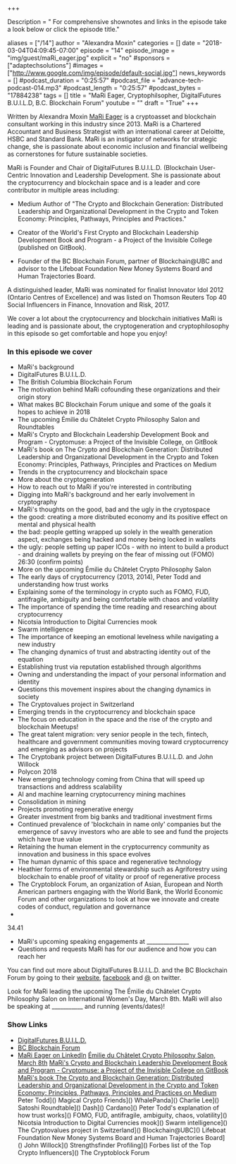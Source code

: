 +++

Description = " For comprehensive shownotes and links in the episode take a look below or click the episode title."

aliases = ["/14"]
author = "Alexandra Moxin"
categories = []
date = "2018-03-04T04:09:45-07:00"
episode = "14"
episode_image = "img/guest/maRi_eager.jpg"
explicit = "no"
#sponsors = ["adaptechsolutions"]
#images = ["http://www.google.com/img/episode/default-social.jpg"]
news_keywords = []
#podcast_duration = "0:25:57"
#podcast_file = "advance-tech-podcast-014.mp3"
#podcast_length = "0:25:57"
#podcast_bytes = "17884238"
tags = []
title = "MaRi Eager, Cryptophilsopher, DigitalFutures B.U.I.L.D, B.C. Blockchain Forum"
youtube = ""
draft = "True"
+++

Written by Alexandra Moxin
[MaRi Eager](linkedin.com/in/marieager/) is a cryptoasset and blockchain consultant working in this industry since 2013. MaRi is a Chartered Accountant and Business Strategist with an international career at Deloitte, HSBC and Standard Bank. MaRi is an instigator of networks for strategic change, she is passionate about economic inclusion and financial wellbeing as cornerstones for future sustainable societies.

MaRi is Founder and Chair of DigitalFutures B.U.I.L.D. (Blockchain User-Centric Innovation and Leadership Development. She is passionate about the cryptocurrency and blockchain space and is a leader and core contributor in multiple areas including:

* Medium Author of "The Crypto and Blockchain Generation: Distributed Leadership and Organizational Development in the Crypto and Token Economy: Principles, Pathways, Principles and Practices."

* Creator of the World's First Crypto and Blockchain Leadership Development Book and Program - a Project of the Invisible College (published on GitBook).

* Founder of the BC Blockchain Forum, partner of Blockchain@UBC and advisor to the Lifeboat Foundation New Money Systems Board and Human Trajectories Board.

A distinguished leader, MaRi was nominated for finalist Innovator Idol 2012 (Ontario Centres of Excellence) and was listed on Thomson Reuters Top 40 Social Influencers in Finance, Innovation and Risk, 2017.

We cover a lot about the cryptocurrency and blockchain initiatives MaRi is leading and is passionate about, the cryptogeneration and cryptophilosophy in this episode so get comfortable and hope you enjoy!


### In this episode we cover
* MaRi's background
* DigitalFutures B.U.I.L.D.
* The British Columbia Blockchain Forum
* The motivation behind MaRi cofounding these organizations and their origin story
* What makes BC Blockchain Forum unique and some of the goals it hopes to achieve in 2018
* The upcoming Émilie du Châtelet Crypto Philosophy Salon and Roundtables
* MaRi's Crypto and Blockchain Leadership Development Book and Program - Cryptomuse: a Project of the Invisible College, on GitBook
* MaRi's book on The Crypto and Blockchain Generation: Distributed Leadership and Organizational Development in the Crypto and Token Economy: Principles, Pathways, Principles and Practices on Medium
* Trends in the cryptocurrency and blockchain space
* More about the cryptogeneration
* How to reach out to MaRi if you're interested in contributing
* Digging into MaRi's background and her early involvement in cryptography
* MaRi's thoughts on the good, bad and the ugly in the cryptospace
* the good: creating a more distributed economy and its positive effect on mental and physical health
* the bad: people getting wrapped up solely in the wealth generation aspect, exchanges being hacked and money being locked in wallets
* the ugly: people setting up paper ICOs - with no intent to build a product - and draining wallets by preying on the fear of missing out (FOMO)
26:30 (confirm points)
* More on the upcoming Émilie du Châtelet Crypto Philosophy Salon
* The early days of cryptocurrency (2013, 2014), Peter Todd and understanding how trust works
* Explaining some of the terminology in crypto such as FOMO, FUD, antifragile, ambiguity and being comfortable with chaos and volatility
* The importance of spending the time reading and researching about cryptocurrency
* Nicotsia Introduction to Digital Currencies mook
* Swarm intelligence
* The importance of keeping an emotional levelness while navigating a new industry
* The changing dynamics of trust and abstracting identity out of the equation
* Establishing trust via reputation established through algorithms
* Owning and understanding the impact of your personal information and identity
* Questions this movement inspires about the changing dynamics in society
* The Cryptovalues project in Switzerland
* Emerging trends in the cryptocurrency and blockchain space
* The focus on education in the space and the rise of the crypto and blockchain Meetups!
* The great talent migration: very senior people in the tech, fintech, healthcare and government communities moving toward cryptocurrency and emerging as advisors on projects
* The Cryptobank project between DigitalFutures B.U.I.L.D. and John Willock
* Polycon 2018
* New emerging technology coming from China that will speed up transactions and address scalability
* AI and machine learning cryptocurrency mining machines
* Consolidation in mining
* Projects promoting regenerative energy
* Greater investment from big banks and traditional investment firms
* Continued prevalence of 'blockchain in name only' companies but the emergence of savvy investors who are able to see and fund the projects which have true value
* Retaining the human element in the cryptocurrency community as innovation and business in this space evolves
* The human dynamic of this space and regenerative technology
* Heathier forms of environmental stewardship such as Agriforestry using blockchain to enable proof of vitality or proof of regenerative process
* The Cryptoblock Forum, an organization of Asian, European and North American partners engaging with the World Bank, the World Economic Forum and other organizations to look at how we innovate and create codes of conduct, regulation and governance
*

34.41



* MaRi's upcoming speaking engagements at _______________
* Questions and requests MaRi has for our audience and how you can reach her

You can find out more about DigitalFutures B.U.I.L.D. and the BC Blockchain Forum by going to their [website](), [facebook]() and [@]() on twitter.

Look for MaRi leading the upcoming The Émilie du Châtelet Crypto Philosophy Salon on International Women's Day, March 8th. MaRi will also be speaking at ___________ and running (events/dates)!


### Show Links
* [DigitalFutures B.U.I.L.D.](http://digitalfutures.co/)
* [BC Blockchain Forum](http://bcblockchainforum.ca/)
* [MaRi Eager on LinkedIn](linkedin.com/in/marieagar/)
[Émilie du Châtelet Crypto Philosophy Salon, March 8th]()
[MaRi's Crypto and Blockchain Leadership Development Book and Program - Cryptomuse: a Project of the Invisible College on GitBook]()
[MaRi's book The Crypto and Blockchain Generation: Distributed Leadership and Organizational Development in the Crypto and Token Economy: Principles, Pathways, Principles and Practices on Medium]()
Peter Todd]()
Magical Crypto Friends]()
WhalePanda]()
Charlie Lee]()
Satoshi Roundtable]()
Dash]()
Cardano]()
Peter Todd's explanation of how trust works]()
FOMO, FUD, antifragile, ambiguity, chaos, volatility]()
Nicotsia Introduction to Digital Currencies mook]()
Swarm intelligence]()
The Cryptovalues project in Switzerland]()
Blockchain@UBC]()
Lifeboat Foundation New Money Systems Board and Human Trajectories Board]()
John Willock]()
Strengthsfinder Profiling]()
Forbes list of the Top Crypto Influencers]()
The Cryptoblock Forum




